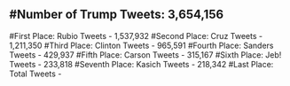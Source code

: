 #Number of Trump Tweets: 3,654,156
---
#First Place: Rubio Tweets - 1,537,932
#Second Place: Cruz Tweets - 1,211,350
#Third Place: Clinton Tweets - 965,591
#Fourth Place: Sanders Tweets - 429,937
#Fifth Place: Carson Tweets - 315,167
#Sixth Place: Jeb! Tweets - 233,818
#Seventh Place: Kasich Tweets - 218,342
#Last Place: Total Tweets -  
